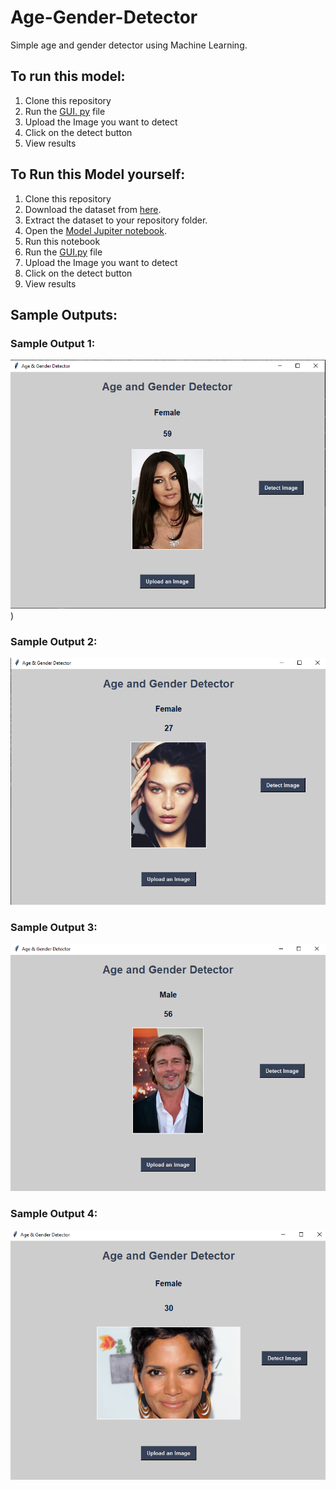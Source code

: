 # Age-Gender-Detector
Simple age and gender detector using Machine Learning.
## To run this model:
1. Clone this repository
2. Run the [GUI. py](https://github.com/Bashu870/Age-Gender-Detector/blob/main/gui.py.py) file
3. Upload the Image you want to detect
4. Click on the detect button
5. View results

## To Run this Model yourself:
1. Clone this repository
2. Download the dataset from [here](https://www.kaggle.com/jangedoo/utkface-new).
3. Extract the dataset to your repository folder.
4. Open the [Model Jupiter notebook](https://github.com/Bashu870/Age-Gender-Detector/blob/main/Model.ipynb).
5. Run this notebook
6. Run the [GUI.py](https://github.com/Bashu870/Age-Gender-Detector/blob/main/gui.py.py)  file
7. Upload the Image you want to detect
8. Click on the detect button
9. View results
   
## Sample Outputs:
### Sample Output 1:
![Sample Output 1](https://github.com/Bashu870/Age-Gender-Detector/blob/main/Output_Image_1.PNG))
### Sample Output 2:
![Sample Output 2](https://github.com/Bashu870/Age-Gender-Detector/blob/main/Output_Image_2.PNG)
### Sample Output 3:
![Sample Output 3](https://github.com/Bashu870/Age-Gender-Detector/blob/main/Output_Image_3.PNG)
### Sample Output 4:
![Sample Output 4](https://github.com/Bashu870/Age-Gender-Detector/blob/main/Output_Image_4.PNG)
